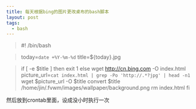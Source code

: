 ```yaml
---
title: 每天根据bing的图片更改桌布的bash脚本
layout: post
tags:
  - bash
---
```


> \#! /bin/bash

> today=`date +%Y-%m-%d`
> title=${today}.jpg

> if [ -e $title ]
> then
>         exit 1
> else
>         wget http://cn.bing.com -O index.html
>         picture_url=`cat index.html | grep -Po 'http://.*?jpg' | head -n1`
>         wget $picture_url -O $title
>         convert $title /home/jin/.fvwm/images/wallpaper/background.png
>         rm index.html
> fi

然后放到crontab里面，设成没小时执行一次

